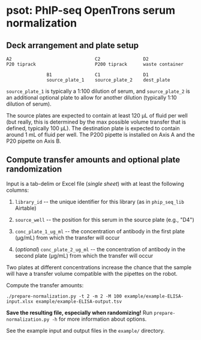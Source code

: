 # psot: PhIP-seq OpenTrons serum normalization


## Deck arrangement and plate setup

```
A2                               C2                D2
P20 tiprack                      P200 tiprack      waste container
               
               B1                C1                D1 
               source_plate_1    source_plate_2    dest_plate
```

`source_plate_1` is typically a 1:100 dilution of serum, and `source_plate_2` is
an additional optional plate to allow for another dilution (typically 1:10
dilution of serum).

The source plates are expected to contain at least 120 µL of fluid per well (but
really, this is determined by the max possible volume transfer that is defined,
typically 100 µL). The destination plate is expected to contain around 1 mL of
fluid per well. The P200 pipette is installed on Axis A and the P20 pipette on
Axis B.


## Compute transfer amounts and optional plate randomization

Input is a tab-delim or Excel file (*single sheet*) with at least the following
columns:

1.  `library_id` -- the unique identifier for this library (as in `phip_seq_lib`
    Airtable)

2.  `source_well` -- the position for this serum in the source plate (e.g., "D4")

3.  `conc_plate_1_ug_ml` -- the concentration of antibody in the first plate
    (µg/mL) from which the transfer will occur

4.  (*optional*) `conc_plate_2_ug_ml` -- the concentration of antibody in the
    second plate (µg/mL) from which the transfer will occur

Two plates at different concentrations increase the chance that the sample will
have a transfer volume compatible with the pipettes on the robot.

Compute the transfer amounts:

```
./prepare-normalization.py -t 2 -m 2 -M 100 example/example-ELISA-input.xlsx example/example-ELISA-output.tsv
```

**Save the resulting file, especially when randomizing!**  Run
`prepare-normalization.py -h` for more information about options.

See the example input and output files in the `example/` directory.

